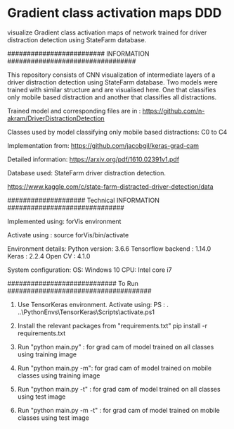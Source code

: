 #  Gradient class activation maps DDD

visualize Gradient class activation maps of network trained for driver distraction detection using StateFarm database. 



######################### INFORMATION #################################


This repository consists of CNN visualization of intermediate layers of a driver distraction detection using StateFarm database. Two models were trained with similar structure and are visualised here. One that classifies only mobile based distraction and another that classifies all distractions.

Trained model and corresponding files are in : https://github.com/n-akram/DriverDistractionDetection

Classes used by model classifying only mobile based distractions: C0 to C4

Implementation from: https://github.com/jacobgil/keras-grad-cam

Detailed information: https://arxiv.org/pdf/1610.02391v1.pdf


Database used: StateFarm driver distraction detection.

https://www.kaggle.com/c/state-farm-distracted-driver-detection/data


#################### Technical INFORMATION ##############################

Implemented using: forVis environment

Activate using : source forVis/bin/activate


Environment details:
Python version: 3.6.6
Tensorflow backend : 1.14.0
Keras : 2.2.4
Open CV : 4.1.0

System configuration:
OS: Windows 10
CPU: Intel core i7

############################ To Run #####################################

1. Use TensorKeras environment. Activate using: 
    PS : . ..\PythonEnvs\TensorKeras\Scripts\activate.ps1

2. Install the relevant packages from "requirements.txt"
    pip install -r requirements.txt

3. Run "python main.py" : for grad cam of model trained on all classes using training image

5. Run "python main.py -m": for grad cam of model trained on mobile classes using training image

6. Run "python main.py -t" : for grad cam of model trained on all classes using test image

7. Run "python main.py -m -t" : for grad cam of model trained on mobile classes using test image